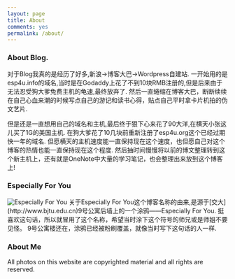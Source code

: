 ```yaml
---
layout: page
title: About
comments: yes
permalink: /about/
---
```


### About Blog.
对于Blog我真的是经历了好多,新浪->博客大巴->Wordpress自建站.
一开始用的是esp4u.info的域名,当时是在Godaddy上花了不到10块RMB注册的,但是后来由于无法忍受狗大爹免费主机的龟速,最终放弃了.
然后一直蜷缩在博客大巴，断断续续在自己心血来潮的时候写点自己的游记和读书心得，贴点自己平时拿卡片机拍的伪文艺片.

但是还是一直想用自己的域名和主机,最后终于狠下心来花了90大洋,在横天小张这儿买了1G的美国主机.
在狗大爹花了10几块前重新注册了esp4u.org这个已经过期快一年的域名.
但愿横天的主机速度能一直保持现在这个速度，也但愿自己对这个博客的热情也能一直保持现在这个程度.
然后抽时间慢慢将以前的博文整理转到这个新主机上，还有就是OneNote中大量的学习笔记，也会整理出来放到这个博客上!

### Especially For You
<img title="Especially For You" src="{{ site.baseurl }}/img/especially_for_you.jpg" alt="Especially For You" />
关于Especially For You这个博客名称的由来,是源于[交大](http://www.bjtu.edu.cn)9号公寓后墙上的一个涂鸦——Especially For You.
挺喜欢这句话，所以就冒用了这个名称，希望当时涂下这个符号的师兄或是师姐不要见怪。
9号公寓楼还在，涂鸦已经被粉刷覆盖，就像当时写下这句话的人一样.

### About Me
All photos on this website are copyrighted material and all rights are reserved.

